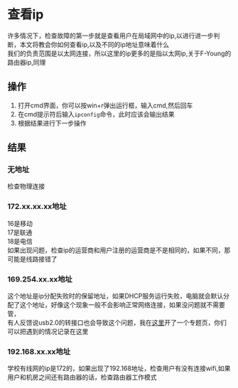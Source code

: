 # 查看ip
许多情况下，检查故障的第一步就是查看用户在局域网中的ip,以进行进一步判断，本文将教会你如何查看ip,以及不同的ip地址意味着什么\
我们的负责范围是以太网连接，所以这里的ip更多的是指以太网ip,关于F-Young的路由器ip,同理
## 操作
1. 打开cmd界面，你可以按win+r弹出运行框，输入cmd,然后回车
2. 在cmd提示符后输入`ipconfig`命令，此时应该会输出结果
3. 根据结果进行下一步操作
## 结果
### 无地址
检查物理连接
### 172.xx.xx.xx地址
16是移动\
17是联通\
18是电信\
如果出现问题，检查ip的运营商和用户注册的运营商是不是相同的，如果不同，那可能是线路接错了
### 169.254.xx.xx地址
这个地址是ip分配失败时的保留地址，如果DHCP服务运行失败，电脑就会默认分配了这个地址，好像这个现象一般不会影响正常网络连接，如果没问题就不需要管，\
有人反馈说usb2.0的转接口也会导致这个问题，我在[这里](/docs/wiki/杂项/关于169.254.x.x的ip问题汇总)开了一个专题页，你们可以把遇到的情况记录在这里
### 192.168.xx.xx地址
学校有线网的ip是172的，如果出现了192.168地址，检查用户有没有连接wifi,如果用户和机房之间还有路由器的话，检查路由器工作模式
